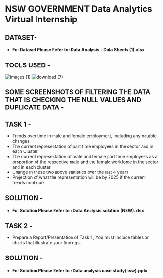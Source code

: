 # NSW GOVERNMENT Data Analytics Virtual Internship


## DATASET-

* #### For Dataset Please Refer to: Data Analysis - Data Sheets (1).xlsx 


## TOOLS USED - 


![images (1)](https://user-images.githubusercontent.com/111995863/192858008-c8db9a4e-fcef-4898-8d09-80a30bfce799.png)
      ![download (7)](https://user-images.githubusercontent.com/111995863/192615735-1c858780-4762-4eb7-9f88-37eea8dd752c.png)



## SOME SCREENSHOTS OF FILTERING THE DATA THAT IS CHECKING THE NULL VALUES AND DUPLICATE DATA - 




## TASK 1 -

* Trends over time in male and female employment, including any notable changes
* The current representation of part time employees in the sector and in each Cluster
* The current representation of male and female part time employees as a proportion of the respective male and the female workforce in the sector and in each cluster
* Change in these two above statistics over the last 4 years
* Projection of what the representation will be by 2025 if the current trends continue

 
 ## SOLUTION -

* #### For Solution Please Refer to : Data Analysis solution (NSW).xlsx


## TASK 2 -

* Prepare a Report/Presentation of Task 1 , You must include tables or charts that illustrate your findings.

## SOLUTION -

* #### For Solution Please Refer to : Data analysis case study(nsw).pptx
